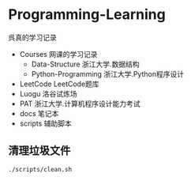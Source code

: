 # Programming-Learning

呉真的学习记录

* Courses 网课的学习记录
  * Data-Structure 浙江大学.数据结构
  * Python-Programming 浙江大学.Python程序设计
* LeetCode LeetCode题库
* Luogu 洛谷试炼场
* PAT 浙江大学.计算机程序设计能力考试
* docs 笔记本
* scripts 辅助脚本

## 清理垃圾文件

```bash
./scripts/clean.sh
```
